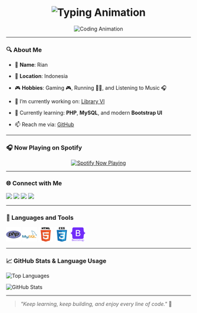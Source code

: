 <!-- Header: Greeting -->
<h1 align="center">
  <img src="https://readme-typing-svg.herokuapp.com?font=Fira+Code&size=24&pause=1000&color=00BFFF&center=true&vCenter=true&width=435&lines=Hi+There+👋;I'm+%F0%9F%91%A9%E2%80%8D%F0%9F%92%BB+Iann+from+Indonesia;Welcome+to+my+GitHub+Profile!" alt="Typing Animation" />
</h1>

<p align="center">
  <img src="https://media.giphy.com/media/qgQUggAC3Pfv687qPC/giphy.gif" width="460" alt="Coding Animation">
</p>

---

### 🔍 About Me

- 👤 **Name**: Rian  
- 📍 **Location**: Indonesia  
- 🎮 **Hobbies**: Gaming 🎮, Running 🏃‍♂️, and Listening to Music 🎧

- 🔭 I’m currently working on: [Library VI](https://github.com/IannxGusion/app_perpustakaan)  
- 🌱 Currently learning: **PHP**, **MySQL**, and modern **Bootstrap UI**  
- 📫 Reach me via: [GitHub](https://github.com/IannxGusion)

---

### 🎧 Now Playing on Spotify

<p align="center">
  <a href="https://open.spotify.com/user/31edk7qyf4k4twylp3ckqic5qenu" target="_blank">
    <img src="https://spotify-now-playing-peach.vercel.app/api/now-playing?user_id=31edk7qyf4k4twylp3ckqic5qenu" alt="Spotify Now Playing" width="450"/>
  </a>
</p>

---

### 🌐 Connect with Me

<p align="left">
  <a href="https://fb.com/rian tv" target="_blank"><img src="https://img.shields.io/badge/Facebook-1877F2?style=for-the-badge&logo=facebook&logoColor=white" /></a>
  <a href="https://instagram.com/ranztsu_" target="_blank"><img src="https://img.shields.io/badge/Instagram-E4405F?style=for-the-badge&logo=instagram&logoColor=white" /></a>
  <a href="https://www.youtube.com/c/iann tv" target="_blank"><img src="https://img.shields.io/badge/YouTube-FF0000?style=for-the-badge&logo=youtube&logoColor=white" /></a>
  <a href="https://discord.gg/iann_gusion" target="_blank"><img src="https://img.shields.io/badge/Discord-5865F2?style=for-the-badge&logo=discord&logoColor=white" /></a>
</p>

---

### 🧰 Languages and Tools

<p align="left">
  <img src="https://raw.githubusercontent.com/devicons/devicon/master/icons/php/php-original.svg" alt="PHP" width="40" height="40"/>
  <img src="https://raw.githubusercontent.com/devicons/devicon/master/icons/mysql/mysql-original-wordmark.svg" alt="MySQL" width="40" height="40"/>
  <img src="https://raw.githubusercontent.com/devicons/devicon/master/icons/html5/html5-original-wordmark.svg" alt="HTML5" width="40" height="40"/>
  <img src="https://raw.githubusercontent.com/devicons/devicon/master/icons/css3/css3-original-wordmark.svg" alt="CSS3" width="40" height="40"/>
  <img src="https://raw.githubusercontent.com/devicons/devicon/master/icons/bootstrap/bootstrap-plain-wordmark.svg" alt="Bootstrap" width="40" height="40"/>
</p>

---

### 📈 GitHub Stats & Language Usage

<p align="left">
  <img src="https://github-readme-stats.vercel.app/api/top-langs?username=iannxgusion&show_icons=true&locale=en&layout=compact&theme=tokyonight" alt="Top Languages"/>
</p>

<p align="left">
  <img src="https://github-readme-stats.vercel.app/api?username=iannxgusion&show_icons=true&locale=en&theme=tokyonight" alt="GitHub Stats"/>
</p>

---

> _"Keep learning, keep building, and enjoy every line of code."_ 🚀
